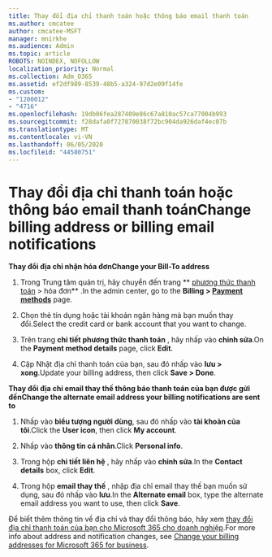 ```yaml
---
title: Thay đổi địa chỉ thanh toán hoặc thông báo email thanh toán
ms.author: cmcatee
author: cmcatee-MSFT
manager: mnirkhe
ms.audience: Admin
ms.topic: article
ROBOTS: NOINDEX, NOFOLLOW
localization_priority: Normal
ms.collection: Adm_O365
ms.assetid: ef2df989-8539-48b5-a324-97d2e09f14fe
ms.custom:
- "1200012"
- "4716"
ms.openlocfilehash: 19db06fea287409e86c67a810ac57ca77004b993
ms.sourcegitcommit: f28dafa0f727870038f72bc904da926daf4ec07b
ms.translationtype: MT
ms.contentlocale: vi-VN
ms.lasthandoff: 06/05/2020
ms.locfileid: "44580751"
---
```

# <a name="change-billing-address-or-billing-email-notifications"></a><span data-ttu-id="fd7a5-102">Thay đổi địa chỉ thanh toán hoặc thông báo email thanh toán</span><span class="sxs-lookup"><span data-stu-id="fd7a5-102">Change billing address or billing email notifications</span></span>

<span data-ttu-id="fd7a5-103">**Thay đổi địa chỉ nhận hóa đơn**</span><span class="sxs-lookup"><span data-stu-id="fd7a5-103">**Change your Bill-To address**</span></span>

1. <span data-ttu-id="fd7a5-104">Trong Trung tâm quản trị, hãy chuyển đến trang \*\* [phương thức thanh toán](https://go.microsoft.com/fwlink/p/?linkid=2018806) > hóa đơn\*\* .</span><span class="sxs-lookup"><span data-stu-id="fd7a5-104">In the admin center, go to the **Billing > [Payment methods](https://go.microsoft.com/fwlink/p/?linkid=2018806)** page.</span></span>

2. <span data-ttu-id="fd7a5-105">Chọn thẻ tín dụng hoặc tài khoản ngân hàng mà bạn muốn thay đổi.</span><span class="sxs-lookup"><span data-stu-id="fd7a5-105">Select the credit card or bank account that you want to change.</span></span>

3. <span data-ttu-id="fd7a5-106">Trên trang **chi tiết phương thức thanh toán** , hãy nhấp vào **chỉnh sửa**.</span><span class="sxs-lookup"><span data-stu-id="fd7a5-106">On the **Payment method details** page, click **Edit**.</span></span>

4. <span data-ttu-id="fd7a5-107">Cập Nhật địa chỉ thanh toán của bạn, sau đó nhấp vào **lưu > xong**.</span><span class="sxs-lookup"><span data-stu-id="fd7a5-107">Update your billing address, then click **Save > Done**.</span></span>

<span data-ttu-id="fd7a5-108">**Thay đổi địa chỉ email thay thế thông báo thanh toán của bạn được gửi đến**</span><span class="sxs-lookup"><span data-stu-id="fd7a5-108">**Change the alternate email address your billing notifications are sent to**</span></span> 

1. <span data-ttu-id="fd7a5-109">Nhấp vào **biểu tượng người dùng**, sau đó nhấp vào **tài khoản của tôi**.</span><span class="sxs-lookup"><span data-stu-id="fd7a5-109">Click the **User icon**, then click **My account**.</span></span>

2. <span data-ttu-id="fd7a5-110">Nhấp vào **thông tin cá nhân**.</span><span class="sxs-lookup"><span data-stu-id="fd7a5-110">Click **Personal info**.</span></span>

3. <span data-ttu-id="fd7a5-111">Trong hộp **chi tiết liên hệ** , hãy nhấp vào **chỉnh sửa**.</span><span class="sxs-lookup"><span data-stu-id="fd7a5-111">In the **Contact details** box, click **Edit**.</span></span>

4. <span data-ttu-id="fd7a5-112">Trong hộp **email thay thế** , nhập địa chỉ email thay thế bạn muốn sử dụng, sau đó nhấp vào **lưu**.</span><span class="sxs-lookup"><span data-stu-id="fd7a5-112">In the **Alternate email** box, type the alternate email address you want to use, then click **Save**.</span></span>

<span data-ttu-id="fd7a5-113">Để biết thêm thông tin về địa chỉ và thay đổi thông báo, hãy xem [thay đổi địa chỉ thanh toán của bạn cho Microsoft 365 cho doanh nghiệp](https://docs.microsoft.com/microsoft-365/commerce/billing-and-payments/change-your-billing-addresses?view=o365-worldwide).</span><span class="sxs-lookup"><span data-stu-id="fd7a5-113">For more info about address and notification changes, see [Change your billing addresses for Microsoft 365 for business](https://docs.microsoft.com/microsoft-365/commerce/billing-and-payments/change-your-billing-addresses?view=o365-worldwide).</span></span>
